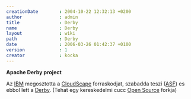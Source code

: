```yaml
---
creationDate        : 2004-10-22 12:32:13 +0200 
author              : admin 
title               : Derby 
name                : Derby 
layout              : wiki 
path                : Derby 
date                : 2006-03-26 01:42:37 +0100 
version             : 1 
creator             : kocka 
---
```

__Apache Derby project__

Az [IBM](IBM.html) megosztotta a [CloudScape](CloudScape.html) forraskodjat, szabadda teszi ([ASF](ASF.html)) es ebbol lett a [Derby](Derby.html). (Tehat egy kereskedelmi cucc [Open Source](Open%20Source.html) forkja)

